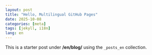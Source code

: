 ```yaml
---
layout: post
title: "Hello, Multilingual GitHub Pages"
date: 2025-10-08
categories: [meta]
tags: [jekyll, i18n]
lang: en
---
```


This is a starter post under **/en/blog/** using the `_posts_en` collection.
